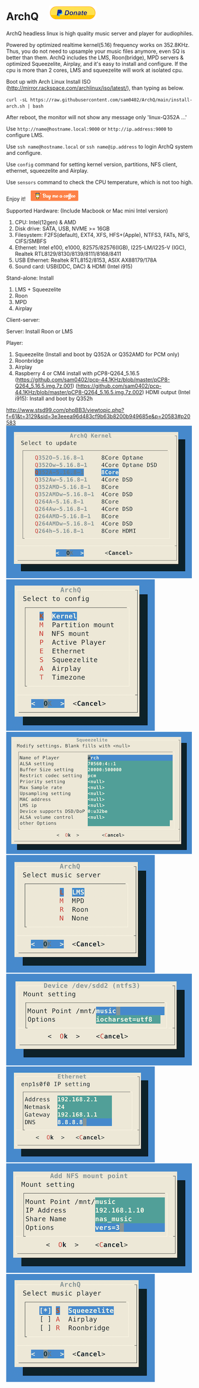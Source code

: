 # ArchQ　[![Donate](images/pdonate.png)](https://paypal.me/sam402shu)

ArchQ headless linux is high quality music server and player for audiophiles.

Powered by optimized realtime kernel(5.16) frequency works on 352.8KHz.
Thus, you do not need to upsample your music files anymore, even SQ is better than them.
ArchQ includes the LMS, Roon(bridge), MPD servers & optimized Squeezelite, Airplay, and it's easy to install and configure.
If the cpu is more than 2 cores, LMS and squeezelite will work at isolated cpu.

Boot up with Arch Linux Install ISO (http://mirror.rackspace.com/archlinux/iso/latest/), than typing as below.
 
`curl -sL https://raw.githubusercontent.com/sam0402/ArchQ/main/install-arch.sh | bash`

After reboot, the monitor will not show any message only 'linux-Q352A ...'

Use `http://name@hostname.local:9000` or `http://ip.address:9000` to configure LMS.

Use `ssh name@hostname.local` or `ssh name@ip.address` to login ArchQ system and configure.

Use `config` command for setting kernel version, partitions, NFS client, ethernet, squeezelite and Airplay.

Use `sensors` command to check the CPU temperature, which is not too high.

Enjoy it!　[![Donate](images/buymeacoffee.png)](https://buymeacoff.ee/samshu.tw)
 
Supported Hardware: (Include Macbook or Mac mini Intel version)
 1. CPU: Intel(12gen) & AMD 
 2. Disk drive: SATA, USB, NVME >= 16GB
 3. Filesystem: F2FS(default), EXT4, XFS, HFS+(Apple), NTFS3, FATs, NFS, CIFS/SMBFS
 4. Ethernet: Intel e100, e1000, 82575/82576(IGB), I225-LM/I225-V (IGC), Realtek RTL8129/8130/8139/8111/8168/8411
 5. USB Ethernet: Realtek RTL8152/8153, ASIX AX88179/178A
 6. Sound card: USB(DDC, DAC) & HDMI (Intel i915)

Stand-alone: Install
 1. LMS + Squeezelite
 2. Roon
 4. MPD
 5. Airplay

Client-server:

 Server: Install Roon or LMS
 
 Player:
  1. Squeezelite (Install and boot by Q352A or Q352AMD for PCM only)
  3. Roonbridge
  4. Airplay
  5. Raspberry 4 or CM4 install with pCP8-Q264_5.16.5 
     (https://github.com/sam0402/pcp-44.1KHz/blob/master/pCP8-Q264_5.16.5.img.7z.001)
     (https://github.com/sam0402/pcp-44.1KHz/blob/master/pCP8-Q264_5.16.5.img.7z.002)
 HDMI output (Intel i915): Install and boot by Q352h
 
http://www.stsd99.com/phpBB3/viewtopic.php?f=61&t=3129&sid=3e3eeea96d483cf9b63b8200b949685e&p=20583#p20583
![Kernel](images/kernel.png)
![Config](images/config.png)
![Squeezelite](images/squeezelite.png)
![Server](images/server.png)
![Partition](images/partition_mount.png)
![ethernet](images/ethernet.png)
![NFS](images/nfs_mount.png)
![Player](images/player.png)
